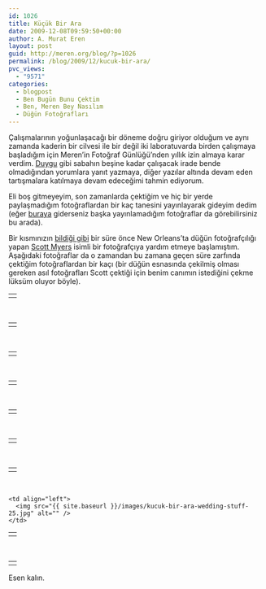 ```yaml
---
id: 1026
title: Küçük Bir Ara
date: 2009-12-08T09:59:50+00:00
author: A. Murat Eren
layout: post
guid: http://meren.org/blog/?p=1026
permalink: /blog/2009/12/kucuk-bir-ara/
pvc_views:
  - "9571"
categories:
  - blogpost
  - Ben Bugün Bunu Çektim
  - Ben, Meren Bey Nasılım
  - Düğün Fotoğrafları
---
```

Çalışmalarının yoğunlaşacağı bir döneme doğru giriyor olduğum ve aynı zamanda kaderin bir cilvesi ile bir değil iki laboratuvarda birden çalışmaya başladığım için Meren&#8217;in Fotoğraf Günlüğü&#8217;nden yıllık izin almaya karar verdim. [Duygu](http://biyolokum.com) gibi sabahın beşine kadar çalışacak irade bende olmadığından yorumlara yanıt yazmaya, diğer yazılar altında devam eden tartışmalara katılmaya devam edeceğimi tahmin ediyorum.

Eli boş gitmeyeyim, son zamanlarda çektiğim ve hiç bir yerde paylaşmadığım fotoğraflardan bir kaç tanesini yayınlayarak gideyim dedim (eğer [buraya](http://www.facebook.com/photography.by.meren) giderseniz başka yayınlamadığım fotoğraflar da görebilirsiniz bu arada).

Bir kısmınızın [bildiği gibi](http://meren.org/blog/2009/09/dugun-fotografciligi/) bir süre önce New Orleans&#8217;ta düğün fotoğrafçılığı yapan [Scott Myers](http://www.scottmyersphotography.com/) isimli bir fotoğrafçıya yardım etmeye başlamıştım. Aşağıdaki fotoğraflar da o zamandan bu zamana geçen süre zarfında çektiğim fotoğraflardan bir kaçı (bir düğün esnasında çekilmiş olması gereken asıl fotoğrafları Scott çektiği için benim canımın istediğini çekme lüksüm oluyor böyle).

<table border="0" width="100%">
  <tr>
    <td align="center">
      <img src="{{ site.baseurl }}/images/kucuk-bir-ara-wedding-stuff-28.jpg" alt="" />
    </td>
  </tr>
</table>

<br class="blank" />

<table border="0" width="100%">
  <tr>
    <td align="center">
      <img src="{{ site.baseurl }}/images/kucuk-bir-ara-wedding-stuff-8.jpg" alt="" />
    </td>
  </tr>
</table>

<br class="blank" />

<table border="0" width="100%">
  <tr>
    <td align="center">
      <img src="{{ site.baseurl }}/images/kucuk-bir-ara-wedding-stuff-3.jpg" alt="" />
    </td>
  </tr>
</table>

<br class="blank" />

<table border="0" width="100%">
  <tr>
    <td align="center">
      <img src="{{ site.baseurl }}/images/kucuk-bir-ara-wedding-stuff-23.jpg" alt="" />
    </td>
  </tr>
</table>

<br class="blank" />

<table border="0" width="100%">
  <tr>
    <td align="center">
      <img src="{{ site.baseurl }}/images/kucuk-bir-ara-wedding-stuff-7.jpg" alt="" />
    </td>
  </tr>
</table>

<br class="blank" />

<table border="0" width="100%">
  <tr>
    <td align="center">
      <img src="{{ site.baseurl }}/images/kucuk-bir-ara-wedding-stuff-19.jpg" alt="" />
    </td>
  </tr>
</table>

<br class="blank" />

<table border="0" width="100%">
  <tr>
    <td align="center">
      <img src="{{ site.baseurl }}/images/kucuk-bir-ara-wedding-stuff-12.jpg" alt="" />
    </td>
  </tr>
</table>

<br class="blank" />

<table border="0" width="100%">
  <tr>
    <td align="right">
      <img src="{{ site.baseurl }}/images/kucuk-bir-ara-wedding-stuff-16.jpg" alt="" />
    </td>
    
    <td align="left">
      <img src="{{ site.baseurl }}/images/kucuk-bir-ara-wedding-stuff-25.jpg" alt="" />
    </td>
  </tr>
</table>

<br class="blank" />

<table border="0" width="100%">
  <tr>
    <td align="center">
      <img src="{{ site.baseurl }}/images/kucuk-bir-ara-wedding-stuff-27.jpg" alt="" />
    </td>
  </tr>
</table>

Esen kalın.
